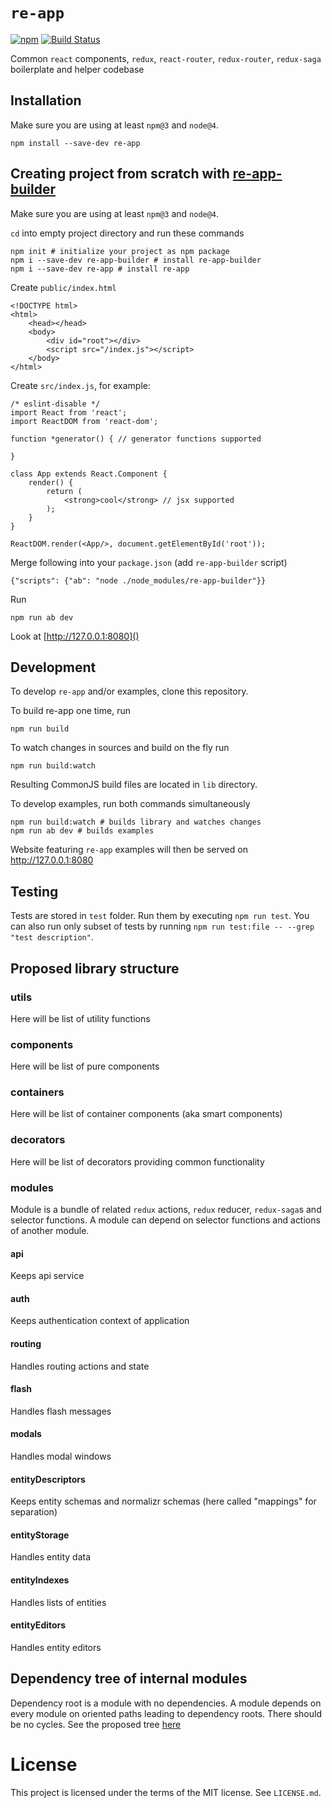 # `re-app` 

[![npm](https://img.shields.io/npm/v/re-app.svg?maxAge=2592000)](https://www.npmjs.com/package/re-app)
[![Build Status](https://travis-ci.org/stackscz/re-app.svg?branch=master)](https://travis-ci.org/stackscz/re-app)

Common `react` components, `redux`, `react-router`, `redux-router`, `redux-saga` boilerplate and helper codebase

## Installation

Make sure you are using at least `npm@3` and `node@4`.

    npm install --save-dev re-app

## Creating project from scratch with <a href="https://github.com/stackscz/re-app-builder" target="_blank">re-app-builder <i class="fa fa-external-link"></i></a>

Make sure you are using at least `npm@3` and `node@4`.

`cd` into empty project directory and run these commands

    npm init # initialize your project as npm package
    npm i --save-dev re-app-builder # install re-app-builder
    npm i --save-dev re-app # install re-app


Create `public/index.html`

    <!DOCTYPE html>
    <html>
        <head></head>
        <body>
            <div id="root"></div>
            <script src="/index.js"></script>
        </body>
    </html>


Create `src/index.js`, for example:

    /* eslint-disable */
    import React from 'react';
    import ReactDOM from 'react-dom';

    function *generator() { // generator functions supported

    }

    class App extends React.Component {
        render() {
            return (
                <strong>cool</strong> // jsx supported
            );
        }
    }

    ReactDOM.render(<App/>, document.getElementById('root'));


Merge following into your `package.json` (add `re-app-builder` script)

    {"scripts": {"ab": "node ./node_modules/re-app-builder"}}


Run

    npm run ab dev


Look at [http://127.0.0.1:8080]()

## Development

To develop `re-app` and/or examples, clone this repository.

To build re-app one time, run 

    npm run build

To watch changes in sources and build on the fly run
    
    npm run build:watch

Resulting CommonJS build files are located in `lib` directory.

To develop examples, run both commands simultaneously
    
    npm run build:watch # builds library and watches changes
    npm run ab dev # builds examples

Website featuring `re-app` examples will then be served on http://127.0.0.1:8080

## Testing

Tests are stored in `test` folder. Run them by executing `npm run test`.
You can also run only subset of tests by running `npm run test:file -- --grep "test description"`.

## Proposed library structure

### utils

Here will be list of utility functions

### components

Here will be list of pure components

### containers

Here will be list of container components (aka smart components)

### decorators

Here will be list of decorators providing common functionality

### modules

Module is a bundle of related `redux` actions, `redux` reducer, `redux-saga`s and selector functions.
A module can depend on selector functions and actions of another module.

#### api

Keeps api service

#### auth

Keeps authentication context of application

#### routing

Handles routing actions and state

#### flash

Handles flash messages

#### modals

Handles modal windows

#### entityDescriptors

Keeps entity schemas and normalizr schemas (here called "mappings" for separation)

#### entityStorage

Handles entity data

#### entityIndexes

Handles lists of entities

#### entityEditors

Handles entity editors

## Dependency tree of internal modules

Dependency root is a module with no dependencies. A module depends on every module on oriented paths leading to dependency roots. There should be no cycles.
See the proposed tree [here](http://knsv.github.io/mermaid/live_editor/#/edit/Z3JhcGggUkwKCmFwaQpyb3V0aW5nCmF1dGgKYXV0aCAtLT4gYXBpCmVudGl0eURlc2NyaXB0b3JzCmVudGl0eURlc2NyaXB0b3JzIC0tPiBhcGkKZW50aXR5U3RvcmFnZQplbnRpdHlTdG9yYWdlIC0tPiBlbnRpdHlEZXNjcmlwdG9ycwplbnRpdHlJbmRleGVzCmVudGl0eUluZGV4ZXMgLS0-IGVudGl0eVN0b3JhZ2UKZW50aXR5RWRpdG9ycwplbnRpdHlFZGl0b3JzIC0tPiBlbnRpdHlTdG9yYWdlCmZsYXNoCm1vZGFscw)

# License

This project is licensed under the terms of the MIT license. See `LICENSE.md`.
